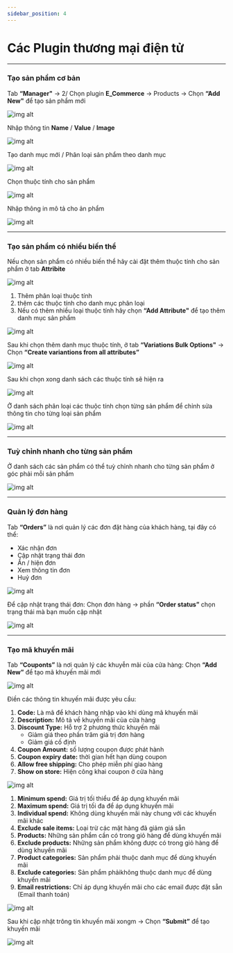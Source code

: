 ```yaml
---
sidebar_position: 4
---
```


# Các Plugin thương mại điện tử

---
### Tạo sản phẩm cơ bản ###

Tab **“Manager"** -> 2/ Chọn plugin **E_Commerce** -> Products -> Chọn **“Add New"** để tạo sản phẩm mới

![img alt](/img/data/news/ecommerce-plugin-01.jpg)

Nhập thông tin **Name** / **Value** / **Image**

![img alt](/img/data/news/ecommerce-plugin-02.jpg)

Tạo danh mục mới / Phân loại sản phẩm theo danh mục

![img alt](/img/data/news/ecommerce-plugin-03.jpg)

Chọn thuộc tính cho sản phẩm

![img alt](/img/data/news/ecommerce-plugin-04.jpg)

Nhập thông in mô tả cho ản phẩm

![img alt](/img/data/news/ecommerce-plugin-05.jpg)

---
### Tạo sản phẩm có nhiều biến thể ###

Nếu chọn sản phẩm có nhiều biến thể hãy cài đặt thêm thuộc tính cho sản phẩm ở tab **Attribite**

![img alt](/img/data/news/ecommerce-plugin-06.jpg)

1. Thêm phân loại thuộc tính
2. thêm các thuộc tính cho danh mục phân loại
2. Nếu có thêm nhiều loại thuộc tính hãy chọn **“Add Attribute"** để tạo thêm danh mục sản phẩm

![img alt](/img/data/news/ecommerce-plugin-07.jpg)

Sau khi chọn thêm danh mục thuộc tính, ở tab **“Variations Bulk Options"** -> Chọn **“Create variantions from all attributes”**

![img alt](/img/data/news/ecommerce-plugin-08.jpg)

Sau khi chọn xong danh sách các thuộc tính sẽ hiện ra

![img alt](/img/data/news/ecommerce-plugin-09.jpg)

Ở danh sách phân loại các thuộc tính chọn từng sản phẩm để chỉnh sửa thông tin cho từng loại sản phẩm

![img alt](/img/data/news/ecommerce-plugin-10.jpg)

---
### Tuỳ chỉnh nhanh cho từng sản phẩm ###

Ở danh sách các sản phẩm có thể tuỳ chỉnh nhanh cho từng sản phẩm ở góc phải mỗi sản phẩm

![img alt](/img/data/news/ecommerce-plugin-11.jpg)

---
### Quản lý đơn hàng ###

Tab **“Orders”** là nơi quản lý các đơn đặt hàng của khách hàng, tại đây có thể:
- Xác nhận đơn
- Cập nhật trạng thái đơn
- Ẩn / hiện đơn
- Xem thông tin đơn
- Huỷ đơn

![img alt](/img/data/news/ecommerce-plugin-12.jpg)

Để cập nhật trạng thái đơn:
Chọn đơn hàng -> phần **“Order status”** chọn trạng thái mà bạn muốn cập nhật

![img alt](/img/data/news/ecommerce-plugin-13.jpg)

---
### Tạo mã khuyến mãi ###

Tab **“Couponts”** là nơi quản lý các khuyễn mãi của cửa hàng:
Chọn **“Add New”** để tạo mã khuyến mãi mới

![img alt](/img/data/news/ecommerce-plugin-14.jpg)

Điền các thông tin khuyến mãi được yêu cầu:
1. **Code:** Là mã để khách hàng nhập vào khi dùng mã khuyến mãi
2. **Description:** Mô tả về khuyến mãi của cửa hàng
3. **Discount Type:** Hỗ trợ 2 phương thức khuyến mãi
    - Giảm giá theo phần trăm giá trị đơn hàng
    - Giảm giá cố định 
4. **Coupon Amount:** số lượng coupon được phát hành
5. **Coupon expiry date:** thời gian hết hạn dùng coupon
6. **Allow free shipping:** Cho phép miễn phí giao hàng
7. **Show on store:** Hiện công khai coupon ở cửa hàng

![img alt](/img/data/news/ecommerce-plugin-15.jpg)

1. **Minimum spend:** Giá trị tối thiểu để áp dụng khuyến mãi
2. **Maximum spend:** Giá trị tối đa để áp dụng khuyến mãi
3. **Individual spend:** Không dùng khuyến mãi này chung với các khuyến mãi khác
4. **Exclude sale items:** Loại trừ các mặt hàng đã giảm giá sẵn
5. **Products:** Những sản phẩm cần có trong giỏ hàng để dùng khuyến mãi
6. **Exclude products:** Những sản phẩm không được có trong giỏ hàng để dùng khuyến mãi
7. **Product categories:** Sản phẩm phải thuộc danh mục để dùng khuyến mãi
8. **Exclude categories:** Sản phẩm phảikhông thuộc danh mục để dùng khuyến mãi
9. **Email restrictions:** Chỉ áp dụng khuyến mãi cho các email được đặt sẵn (Email thanh toán)

![img alt](/img/data/news/ecommerce-plugin-16.jpg)

Sau khi cập nhật trông tin khuyến mãi xongm -> Chọn **“Submit”** để tạo khuyến mãi

![img alt](/img/data/news/ecommerce-plugin-17.jpg)